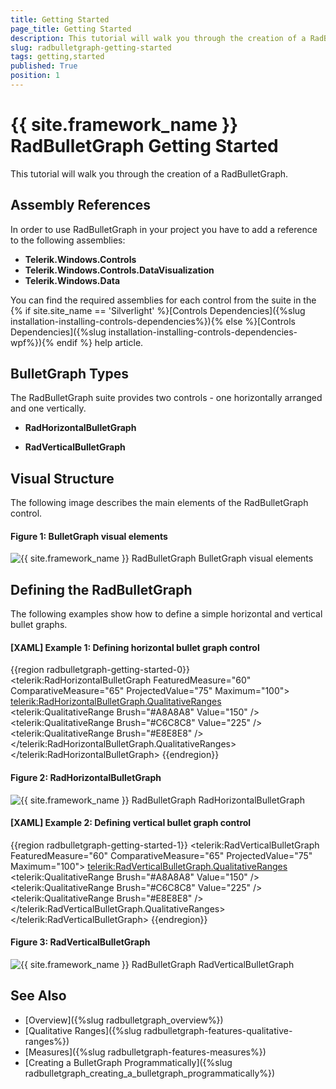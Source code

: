 ```yaml
---
title: Getting Started
page_title: Getting Started
description: This tutorial will walk you through the creation of a RadBulletGraph.
slug: radbulletgraph-getting-started
tags: getting,started
published: True
position: 1
---
```


# {{ site.framework_name }} RadBulletGraph Getting Started

This tutorial will walk you through the creation of a RadBulletGraph.

## Assembly References
 
In order to use RadBulletGraph in your project you have to add a reference to the following assemblies:
* __Telerik.Windows.Controls__
* __Telerik.Windows.Controls.DataVisualization__ 
* __Telerik.Windows.Data__

You can find the required assemblies for each control from the suite in the {% if site.site_name == 'Silverlight' %}[Controls Dependencies]({%slug installation-installing-controls-dependencies%}){% else %}[Controls Dependencies]({%slug installation-installing-controls-dependencies-wpf%}){% endif %} help article.

## BulletGraph Types

The RadBulletGraph suite provides two controls - one horizontally arranged and one vertically.

* __RadHorizontalBulletGraph__

* __RadVerticalBulletGraph__

## Visual Structure

The following image describes the main elements of the RadBulletGraph control.

#### __Figure 1: BulletGraph visual elements__
![{{ site.framework_name }} RadBulletGraph BulletGraph visual elements](images/radbulletgraphelements.png)

## Defining the RadBulletGraph

The following examples show how to define a simple horizontal and vertical bullet graphs.

#### __[XAML] Example 1: Defining horizontal bullet graph control__
{{region radbulletgraph-getting-started-0}}
	<telerik:RadHorizontalBulletGraph FeaturedMeasure="60"
									  ComparativeMeasure="65" 
									  ProjectedValue="75"
									  Maximum="100">
		<telerik:RadHorizontalBulletGraph.QualitativeRanges>
			<telerik:QualitativeRange Brush="#A8A8A8" Value="150" />
			<telerik:QualitativeRange Brush="#C6C8C8" Value="225" />
			<telerik:QualitativeRange Brush="#E8E8E8" />
		</telerik:RadHorizontalBulletGraph.QualitativeRanges>
	</telerik:RadHorizontalBulletGraph>
{{endregion}}

#### __Figure 2: RadHorizontalBulletGraph__
![{{ site.framework_name }} RadBulletGraph RadHorizontalBulletGraph](images/radbulletgraph_getting_started_0.png)

#### __[XAML] Example 2: Defining vertical bullet graph control__
{{region radbulletgraph-getting-started-1}}
	<telerik:RadVerticalBulletGraph FeaturedMeasure="60" 
									ComparativeMeasure="65" 
									ProjectedValue="75"
									Maximum="100">
		<telerik:RadVerticalBulletGraph.QualitativeRanges>
			<telerik:QualitativeRange Brush="#A8A8A8" Value="150" />
			<telerik:QualitativeRange Brush="#C6C8C8" Value="225" />
			<telerik:QualitativeRange Brush="#E8E8E8" />
		</telerik:RadVerticalBulletGraph.QualitativeRanges>
	</telerik:RadVerticalBulletGraph>
{{endregion}}

#### __Figure 3: RadVerticalBulletGraph__
![{{ site.framework_name }} RadBulletGraph RadVerticalBulletGraph](images/radbulletgraph_getting_started_1.png)

## See Also
* [Overview]({%slug radbulletgraph_overview%})
* [Qualitative Ranges]({%slug radbulletgraph-features-qualitative-ranges%})
* [Measures]({%slug radbulletgraph-features-measures%})
* [Creating a BulletGraph Programmatically]({%slug radbulletgraph_creating_a_bulletgraph_programmatically%})
